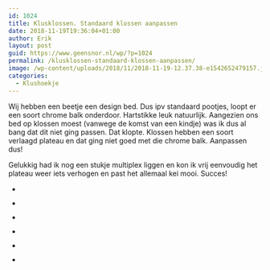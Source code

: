 ```yaml
---
id: 1024
title: Klusklossen. Standaard klossen aanpassen
date: 2018-11-19T19:36:04+01:00
author: Erik
layout: post
guid: https://www.geensnor.nl/wp/?p=1024
permalink: /klusklossen-standaard-klossen-aanpassen/
image: /wp-content/uploads/2018/11/2018-11-19-12.37.38-e1542652479157.jpg
categories:
  - Klushoekje
---
```

 Wij hebben een beetje een design bed. Dus ipv standaard pootjes, loopt er een soort chrome balk onderdoor. Hartstikke leuk natuurlijk. Aangezien ons bed op klossen moest (vanwege de komst van een kindje) was ik dus al bang dat dit niet ging passen. Dat klopte. Klossen hebben een soort verlaagd plateau en dat ging niet goed met die chrome balk. Aanpassen dus!  
  
Gelukkig had ik nog een stukje multiplex liggen en kon ik vrij eenvoudig het plateau weer iets verhogen en past het allemaal kei mooi. Succes!  


<ul class="wp-block-gallery columns-3 is-cropped">
  <li class="blocks-gallery-item">
    <figure><img src="https://www.geensnor.nl/wp/wp-content/uploads/2018/11/2018-11-19-12.15.45-e1542652507711.jpg" alt="" data-id="1025" data-link="https://www.geensnor.nl/wp/2018-11-19-12-15-45/" class="wp-image-1025" srcset="https://www.geensnor.nl/wp/wp-content/uploads/2018/11/2018-11-19-12.15.45-e1542652507711.jpg 450w, https://www.geensnor.nl/wp/wp-content/uploads/2018/11/2018-11-19-12.15.45-e1542652507711-225x300.jpg 225w" sizes="(max-width: 450px) 100vw, 450px" /></figure>
  </li>
  <li class="blocks-gallery-item">
    <figure><img src="https://www.geensnor.nl/wp/wp-content/uploads/2018/11/2018-11-19-13.24.21-e1542652459119.jpg" alt="" data-id="1030" data-link="https://www.geensnor.nl/wp/2018-11-19-13-24-21/" class="wp-image-1030" srcset="https://www.geensnor.nl/wp/wp-content/uploads/2018/11/2018-11-19-13.24.21-e1542652459119.jpg 450w, https://www.geensnor.nl/wp/wp-content/uploads/2018/11/2018-11-19-13.24.21-e1542652459119-225x300.jpg 225w" sizes="(max-width: 450px) 100vw, 450px" /></figure>
  </li>
  <li class="blocks-gallery-item">
    <figure><img src="https://www.geensnor.nl/wp/wp-content/uploads/2018/11/2018-11-19-13.05.26-e1542652470194.jpg" alt="" data-id="1029" data-link="https://www.geensnor.nl/wp/2018-11-19-13-05-26/" class="wp-image-1029" srcset="https://www.geensnor.nl/wp/wp-content/uploads/2018/11/2018-11-19-13.05.26-e1542652470194.jpg 450w, https://www.geensnor.nl/wp/wp-content/uploads/2018/11/2018-11-19-13.05.26-e1542652470194-225x300.jpg 225w" sizes="(max-width: 450px) 100vw, 450px" /></figure>
  </li>
  <li class="blocks-gallery-item">
    <figure><img src="https://www.geensnor.nl/wp/wp-content/uploads/2018/11/2018-11-19-12.37.38-e1542652479157.jpg" alt="" data-id="1028" data-link="https://www.geensnor.nl/wp/2018-11-19-12-37-38/" class="wp-image-1028" srcset="https://www.geensnor.nl/wp/wp-content/uploads/2018/11/2018-11-19-12.37.38-e1542652479157.jpg 450w, https://www.geensnor.nl/wp/wp-content/uploads/2018/11/2018-11-19-12.37.38-e1542652479157-225x300.jpg 225w" sizes="(max-width: 450px) 100vw, 450px" /></figure>
  </li>
  <li class="blocks-gallery-item">
    <figure><img src="https://www.geensnor.nl/wp/wp-content/uploads/2018/11/2018-11-19-12.27.04-e1542652488139.jpg" alt="" data-id="1027" data-link="https://www.geensnor.nl/wp/2018-11-19-12-27-04/" class="wp-image-1027" srcset="https://www.geensnor.nl/wp/wp-content/uploads/2018/11/2018-11-19-12.27.04-e1542652488139.jpg 450w, https://www.geensnor.nl/wp/wp-content/uploads/2018/11/2018-11-19-12.27.04-e1542652488139-225x300.jpg 225w" sizes="(max-width: 450px) 100vw, 450px" /></figure>
  </li>
  <li class="blocks-gallery-item">
    <figure><img src="https://www.geensnor.nl/wp/wp-content/uploads/2018/11/2018-11-19-12.26.12-e1542652498299.jpg" alt="" data-id="1026" data-link="https://www.geensnor.nl/wp/2018-11-19-12-26-12/" class="wp-image-1026" srcset="https://www.geensnor.nl/wp/wp-content/uploads/2018/11/2018-11-19-12.26.12-e1542652498299.jpg 450w, https://www.geensnor.nl/wp/wp-content/uploads/2018/11/2018-11-19-12.26.12-e1542652498299-225x300.jpg 225w" sizes="(max-width: 450px) 100vw, 450px" /></figure>
  </li>
</ul>
